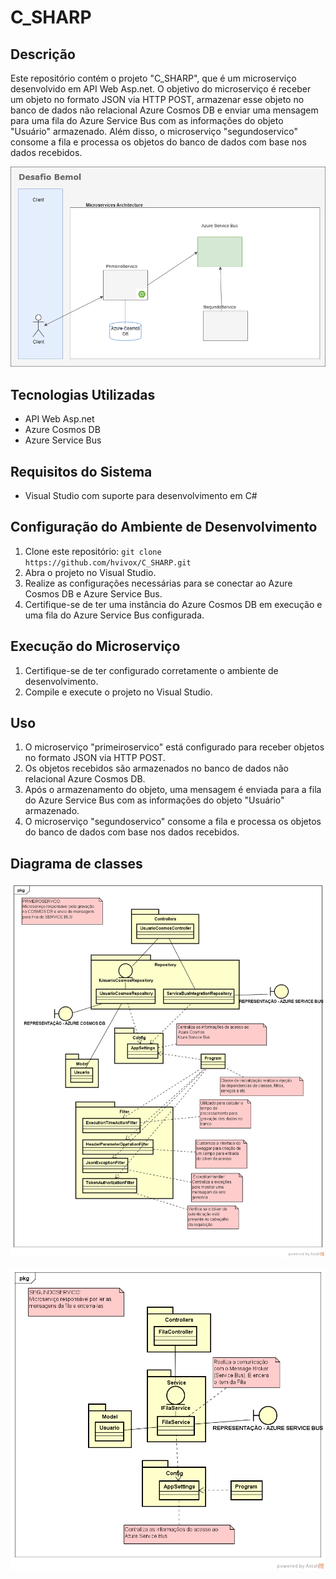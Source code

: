 # C_SHARP

## Descrição

Este repositório contém o projeto "C_SHARP", que é um microserviço desenvolvido em API Web Asp.net. O objetivo do microserviço é receber um objeto no formato JSON via HTTP POST, armazenar esse objeto no banco de dados não relacional Azure Cosmos DB e enviar uma mensagem para uma fila do Azure Service Bus com as informações do objeto "Usuário" armazenado. Além disso, o microserviço "segundoservico" consome a fila e processa os objetos do banco de dados com base nos dados recebidos.

![APRESENTACAO](https://github.com/hvivox/C_SHARP/blob/main/bemol-Microservices.png)


## Tecnologias Utilizadas

- API Web Asp.net
- Azure Cosmos DB
- Azure Service Bus

## Requisitos do Sistema

- Visual Studio com suporte para desenvolvimento em C#

## Configuração do Ambiente de Desenvolvimento

1. Clone este repositório: `git clone https://github.com/hvivox/C_SHARP.git`
2. Abra o projeto no Visual Studio.
3. Realize as configurações necessárias para se conectar ao Azure Cosmos DB e Azure Service Bus.
4. Certifique-se de ter uma instância do Azure Cosmos DB em execução e uma fila do Azure Service Bus configurada.

## Execução do Microserviço

1. Certifique-se de ter configurado corretamente o ambiente de desenvolvimento.
2. Compile e execute o projeto no Visual Studio.

## Uso

1. O microserviço "primeiroservico" está configurado para receber objetos no formato JSON via HTTP POST.
2. Os objetos recebidos são armazenados no banco de dados não relacional Azure Cosmos DB.
3. Após o armazenamento do objeto, uma mensagem é enviada para a fila do Azure Service Bus com as informações do objeto "Usuário" armazenado.
4. O microserviço "segundoservico" consome a fila e processa os objetos do banco de dados com base nos dados recebidos.


## Diagrama de classes 

![primeiroservico](https://github.com/hvivox/C_SHARP/blob/main/PRIMEIRO%20SERVICO_CLASS.png)

![segundoservico](https://github.com/hvivox/C_SHARP/blob/main/SEGUNDO%20SERVICO.png)


